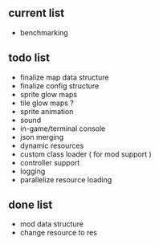 ## current list
 * benchmarking

## todo list
 * finalize map data structure
 * finalize config structure
 * sprite glow maps
 * tile glow maps ?
 * sprite animation
 * sound
 * in-game/terminal console
 * json merging
 * dynamic resources
 * custom class loader ( for mod support )
 * controller support
 * logging
 * parallelize resource loading

## done list
 * mod data structure
 * change resource to res

